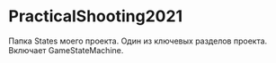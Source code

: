 # PracticalShooting2021

Папка States моего проекта. 
Один из ключевых разделов проекта. 
Включает GameStateMachine.
